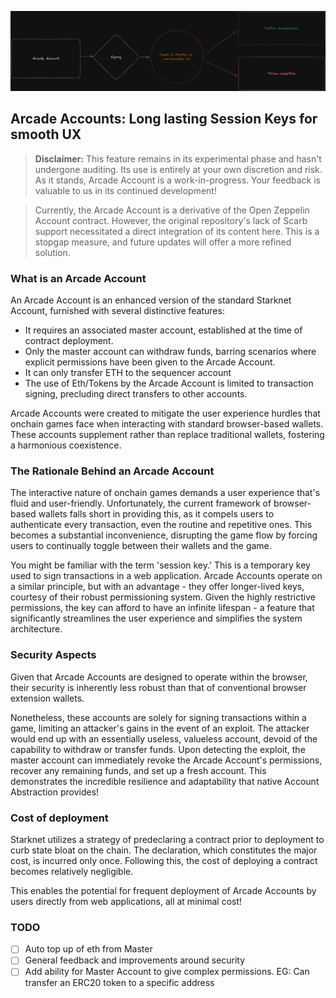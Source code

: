 ![arcade account](./public/arcadeAccount.png)


## Arcade Accounts: Long lasting Session Keys for smooth UX

> **Disclaimer:** This feature remains in its experimental phase and hasn't undergone auditing. Its use is entirely at your own discretion and risk. As it stands, Arcade Account is a work-in-progress. Your feedback is valuable to us in its continued development!

> Currently, the Arcade Account is a derivative of the Open Zeppelin Account contract. However, the original repository's lack of Scarb support necessitated a direct integration of its content here. This is a stopgap measure, and future updates will offer a more refined solution.

### What is an Arcade Account

An Arcade Account is an enhanced version of the standard Starknet Account, furnished with several distinctive features:

- It requires an associated master account, established at the time of contract deployment.
- Only the master account can withdraw funds, barring scenarios where explicit permissions have been given to the Arcade Account.
- It can only transfer ETH to the sequencer account
- The use of Eth/Tokens by the Arcade Account is limited to transaction signing, precluding direct transfers to other accounts.

Arcade Accounts were created to mitigate the user experience hurdles that onchain games face when interacting with standard browser-based wallets. These accounts supplement rather than replace traditional wallets, fostering a harmonious coexistence.

### The Rationale Behind an Arcade Account

The interactive nature of onchain games demands a user experience that's fluid and user-friendly. Unfortunately, the current framework of browser-based wallets falls short in providing this, as it compels users to authenticate every transaction, even the routine and repetitive ones. This becomes a substantial inconvenience, disrupting the game flow by forcing users to continually toggle between their wallets and the game.

You might be familiar with the term 'session key.' This is a temporary key used to sign transactions in a web application. Arcade Accounts operate on a similar principle, but with an advantage - they offer longer-lived keys, courtesy of their robust permissioning system. Given the highly restrictive permissions, the key can afford to have an infinite lifespan - a feature that significantly streamlines the user experience and simplifies the system architecture.

### Security Aspects 

Given that Arcade Accounts are designed to operate within the browser, their security is inherently less robust than that of conventional browser extension wallets. 

Nonetheless, these accounts are solely for signing transactions within a game, limiting an attacker's gains in the event of an exploit. The attacker would end up with an essentially useless, valueless account, devoid of the capability to withdraw or transfer funds. Upon detecting the exploit, the master account can immediately revoke the Arcade Account's permissions, recover any remaining funds, and set up a fresh account. This demonstrates the incredible resilience and adaptability that native Account Abstraction provides!


### Cost of deployment

Starknet utilizes a strategy of predeclaring a contract prior to deployment to curb state bloat on the chain. The declaration, which constitutes the major cost, is incurred only once. Following this, the cost of deploying a contract becomes relatively negligible.

This enables the potential for frequent deployment of Arcade Accounts by users directly from web applications, all at minimal cost!


### TODO

- [ ] Auto top up of eth from Master
- [ ] General feedback and improvements around security
- [ ] Add ability for Master Account to give complex permissions. EG: Can transfer an ERC20 token to a specific address
